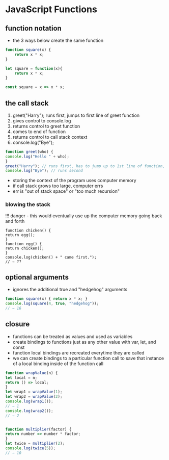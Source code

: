 # JavaScript Functions 

## function notation

* the 3 ways below create the same function 

```Javascript
function square(x) {
    return x * x;
}

let square = function(x){
    return x * x;
}

const square = x => x * x;
```

## the call stack 


1. greet("Harry"); runs first, jumps to first line of greet function 
2. gives control to console.log 
3. returns control to greet function
4. comes to end of function
5. returns control to call stack context
6. console.log("Bye");

```Javascript
function greet(who) {
console.log("Hello " + who);
}
greet("Harry"); // runs first, has to jump up to 1st line of function, line 2
console.log("Bye"); // runs second
```

* storing the context of the program uses computer memory
* if call stack grows too large, computer errs
* err is "out of stack space" or "too much recursion"


### blowing the stack 

!!! danger
    - this would eventually use up the computer memory going back and forth

```
function chicken() {
return egg();
}
function egg() {
return chicken();
}
console.log(chicken() + " came first.");
// → ??
```

## optional arguments

* ignores the additional true and "hedgehog" arguments

```Javascript
function square(x) { return x * x; }
console.log(square(4, true, "hedgehog"));
// → 16
```

## closure

* functions can be treated as values and used as variables
* create bindings to functions just as any other value with var, let, and const
* function local bindings are recreated everytime they are called 
* we can create bindings to a particular function call to save that instance of a local binding inside of the function call 


```Javascript
function wrapValue(n) {
let local = n;
return () => local;
}
let wrap1 = wrapValue(1);
let wrap2 = wrapValue(2);
console.log(wrap1());
// → 1
console.log(wrap2());
// → 2


function multiplier(factor) {
return number => number * factor;
}
let twice = multiplier(2);
console.log(twice(5));
// → 10
```
